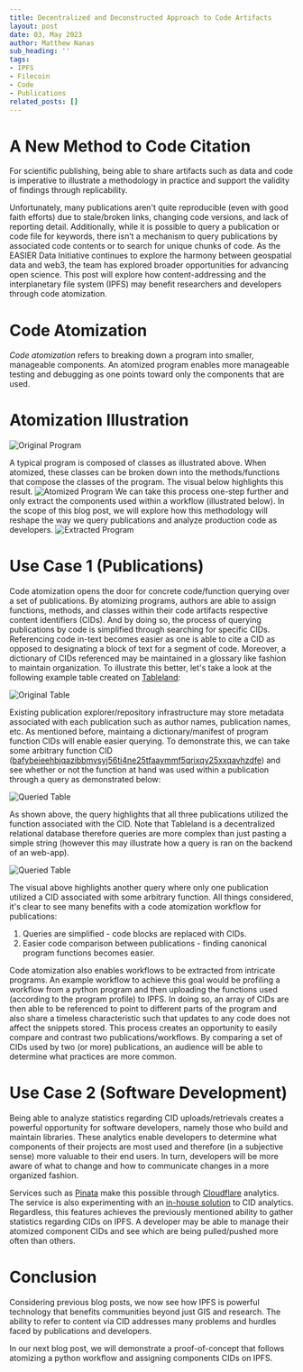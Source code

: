 ```yaml
---
title: Decentralized and Deconstructed Approach to Code Artifacts
layout: post
date: 03, May 2023
author: Matthew Nanas
sub_heading: ''
tags:
- IPFS
- Filecoin
- Code
- Publications
related_posts: []
---
```

# A New Method to Code Citation

For scientific publishing, being able to share artifacts such as data and code is imperative to illustrate a methodology in practice and support the validity of findings through replicability.

Unfortunately, many publications aren't quite reproducible (even with good faith efforts) due to stale/broken links, changing code versions, and lack of reporting detail. Additionally, while it is possible to query a publication or code file for keywords, there isn’t a mechanism to query publications by associated code contents or to search for unique chunks of code. As the EASIER Data Initiative continues to explore the harmony between geospatial data and web3, the team has explored broader opportunities for advancing open science. This post will explore how content-addressing and the interplanetary file system (IPFS) may benefit researchers and developers through code atomization.

# Code Atomization

*Code atomization* refers to breaking down a program into smaller, manageable components. An atomized program enables more manageable testing and debugging as one points toward only the components that are used.

# Atomization Illustration

![Original Program](../../_img/posts/2023-05-03/original_program.png)

A typical program is composed of classes as illustrated above. When atomized, these classes can be broken down into the methods/functions that compose the classes of the program. The visual below highlights this result.
![Atomized Program](../../_img/posts/2023-05-03/atomized_program.png)
We can take this process one-step further and only extract the components used within a workflow (illustrated below). In the scope of this blog post, we will explore how this methodology will reshape the way we query publications and analyze production code as developers.
![Extracted Program](../../_img/posts/2023-05-03/extracted_program.png)

# Use Case 1 (Publications)

Code atomization opens the door for concrete code/function querying over a set of publications. By atomizing programs, authors are able to assign functions, methods, and classes within their code artifacts respective content identifiers (CIDs). And by doing so, the process of querying publications by code is simplified through searching for specific CIDs. Referencing code in-text becomes easier as one is able to cite a CID as opposed to designating a block of text for a segment of code. Moreover, a dictionary of CIDs referenced may be maintained in a glossary like fashion to maintain organization. To illustrate this better, let's take a look at the following example table created on [Tableland](https://tableland.xyz):

![Original Table](../../_img/posts/2023-05-03/table_query.png)

Existing publication explorer/repository infrastructure may store metadata associated with each publication such as author names, publication names, etc. As mentioned before, maintaing a dictionary/manifest of program function CIDs will enable easier querying. To demonstrate this, we can take some arbitrary function CID ([bafybeieehbjqazibbmvsyj56ti4ne25tfaaymmf5qrixqy25xxqavhzdfe](https://bafybeieehbjqazibbmvsyj56ti4ne25tfaaymmf5qrixqy25xxqavhzdfe.ipfs.w3s.link)) and see whether or not the function at hand was used within a publication through a query as demonstrated below:

![Queried Table](../../_img/posts/2023-05-03/table_query2.png)

As shown above, the query highlights that all three publications utilized the function associated with the CID. Note that Tableland is a decentralized relational database therefore queries are more complex than just pasting a simple string (however this may illustrate how a query is ran on the backend of an web-app).

![Queried Table](../../_img/posts/2023-05-03/table_query3.png)

The visual above highlights another query where only one publication utilized a CID associated with some arbitrary function. All things considered, it's clear to see many benefits with a code atomization workflow for publications:

1. Queries are simplified - code blocks are replaced with CIDs.
2. Easier code comparison between publications - finding canonical program functions becomes easier.

Code atomization also enables workflows to be extracted from intricate programs. An example workflow to achieve this goal would be profiling a workflow from a python program and then uploading the functions used (according to the program profile) to IPFS. In doing so, an array of CIDs are then able to be referenced to point to different parts of the program and also share a timeless characteristic such that updates to any code does not affect the snippets stored. This process creates an opportunity to easily compare and contrast two publications/workflows. By comparing a set of CIDs used by two (or more) publications, an audience will be able to determine what practices are more common.

# Use Case 2 (Software Development)

Being able to analyze statistics regarding CID uploads/retrievals creates a powerful opportunity for software developers, namely those who build and maintain libraries. These analytics enable developers to determine what components of their projects are most used and therefore (in a subjective sense) more valuable to their end users. In turn, developers will be more aware of what to change and how to communicate changes in a more organized fashion.

Services such as [Pinata](https://www.pinata.cloud) make this possible through [Cloudflare](https://www.cloudflare.com) analytics. The service is also experimenting with an [in-house solution](https://pinnie.typeform.com/to/fxNLtCfo) to CID analytics. Regardless, this features achieves the previously mentioned ability to gather statistics regarding CIDs on IPFS. A developer may be able to manage their atomized component CIDs and see which are being pulled/pushed more often than others. 

# Conclusion

Considering previous blog posts, we now see how IPFS is powerful technology that benefits communities beyond just GIS and research. The ability to refer to content via CID addresses many problems and hurdles faced by publications and developers.

In our next blog post, we will demonstrate a proof-of-concept that follows atomizing a python workflow and assigning components CIDs on IPFS.
